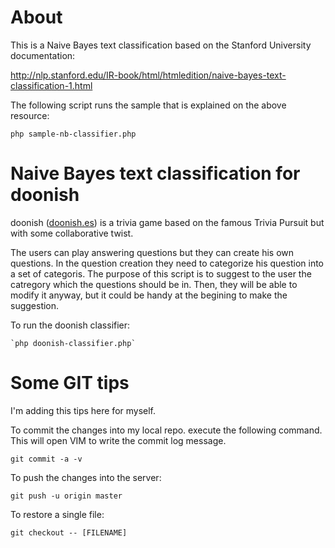 # About

This is a Naive Bayes text classification based on the Stanford University documentation:

http://nlp.stanford.edu/IR-book/html/htmledition/naive-bayes-text-classification-1.html

The following script runs the sample that is explained on the above resource:

    php sample-nb-classifier.php

# Naive Bayes text classification for doonish

doonish ([doonish.es](http://doonish.es "doonish trivial colavorativo")) is a trivia game based on 
the famous Trivia Pursuit but with some collaborative twist.  

The users can play answering questions but they can create his own questions. In the
question creation they need to categorize his question into a set of categoris. The purpose
of this script is to suggest to the user the catregory which the questions should be in.
Then, they will be able to modify it anyway, but it could be handy at the begining to make the 
suggestion.

To run the doonish classifier:

    `php doonish-classifier.php`

# Some GIT tips 

I'm adding this tips here for myself.

To commit the changes into my local repo. execute the following command. This will open VIM to write the commit log message.

    git commit -a -v 

To push the changes into the server:

    git push -u origin master

To restore a single file:

    git checkout -- [FILENAME]



